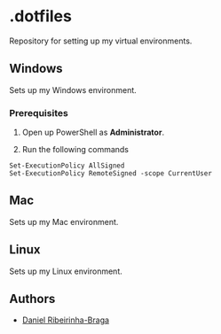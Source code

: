 # .dotfiles

Repository for setting up my virtual environments.

## Windows

Sets up my Windows environment.

### Prerequisites

1. Open up PowerShell as **Administrator**.

2. Run the following commands

```posh
Set-ExecutionPolicy AllSigned
Set-ExecutionPolicy RemoteSigned -scope CurrentUser
```

## Mac

Sets up my Mac environment.

## Linux

Sets up my Linux environment.

## Authors

- [Daniel Ribeirinha-Braga](https://github.com/DBragz)
